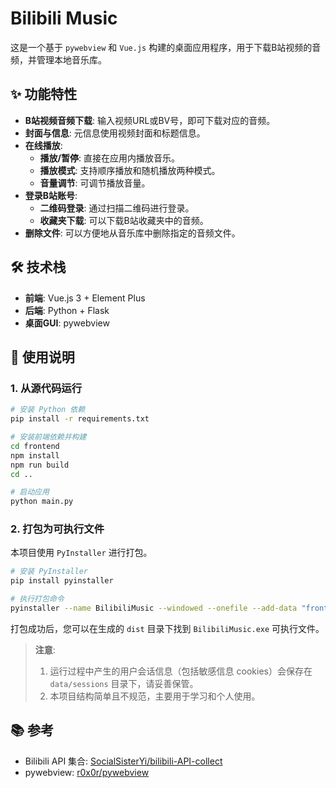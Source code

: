 # Bilibili Music

这是一个基于 `pywebview` 和 `Vue.js` 构建的桌面应用程序，用于下载B站视频的音频，并管理本地音乐库。

## ✨ 功能特性

- **B站视频音频下载**: 输入视频URL或BV号，即可下载对应的音频。
- **封面与信息**: 元信息使用视频封面和标题信息。
- **在线播放**:
    - **播放/暂停**: 直接在应用内播放音乐。
    - **播放模式**: 支持顺序播放和随机播放两种模式。
    - **音量调节**: 可调节播放音量。
- **登录B站账号**:
    - **二维码登录**: 通过扫描二维码进行登录。
    - **收藏夹下载**: 可以下载B站收藏夹中的音频。
- **删除文件**: 可以方便地从音乐库中删除指定的音频文件。

## 🛠️ 技术栈

- **前端**: Vue.js 3 + Element Plus
- **后端**: Python + Flask
- **桌面GUI**: pywebview

## 🚀 使用说明

### 1. 从源代码运行

```bash
# 安装 Python 依赖
pip install -r requirements.txt

# 安装前端依赖并构建
cd frontend
npm install
npm run build
cd ..

# 启动应用
python main.py
```

### 2. 打包为可执行文件

本项目使用 `PyInstaller` 进行打包。

```bash
# 安装 PyInstaller
pip install pyinstaller

# 执行打包命令
pyinstaller --name BilibiliMusic --windowed --onefile --add-data "frontend/dist;frontend/dist" main.py
```

打包成功后，您可以在生成的 `dist` 目录下找到 `BilibiliMusic.exe` 可执行文件。

> **注意**:
> 1. 运行过程中产生的用户会话信息（包括敏感信息 cookies）会保存在 `data/sessions` 目录下，请妥善保管。
> 2. 本项目结构简单且不规范，主要用于学习和个人使用。

## 📚 参考

- Bilibili API 集合: [SocialSisterYi/bilibili-API-collect](https://github.com/SocialSisterYi/bilibili-API-collect)
- pywebview: [r0x0r/pywebview](https://github.com/r0x0r/pywebview)